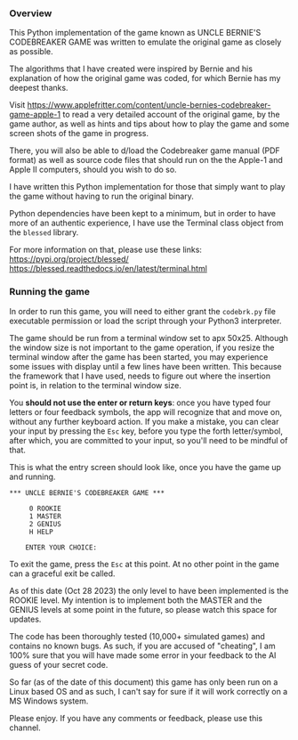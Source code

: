 ### Overview

This Python implementation of the game known as UNCLE BERNIE'S CODEBREAKER GAME
was written to emulate the original game as closely as possible.

The algorithms that I have created were inspired by Bernie and his explanation
of how the original game was coded, for which Bernie has my deepest thanks.

Visit https://www.applefritter.com/content/uncle-bernies-codebreaker-game-apple-1
to read a very detailed account of the original game, by the game author, as well
as hints and tips about how to play the game and some screen shots of the game in
progress. 

There, you will also be able to d/load the Codebreaker game manual (PDF format) as
well as source code files that should run on the the Apple-1 and Apple II computers,
should you wish to do so.

I have written this Python implementation for those that simply want to play the
game without having to run the original binary. 

Python dependencies have been kept to a minimum, but in order to have more of an
authentic experience, I have use the Terminal class object from the `blessed` library.

For more information on that, please use these links:
https://pypi.org/project/blessed/
https://blessed.readthedocs.io/en/latest/terminal.html


### Running the game

In order to run this game, you will need to either grant the `codebrk.py` file
executable permission or load the script through your Python3 interpreter.

The game should be run from a terminal window set to apx 50x25. Although the window
size is not important to the game operation, if you resize the terminal window after
the game has been started, you may experience some issues with display until a few
lines have been written. This because the framework that I have used, needs to figure
out where the insertion point is, in relation to the terminal window size. 

You **should not use the enter or return keys**: once you have typed four letters or 
four feedback symbols, the app will recognize that and move on, without any further
keyboard action. If you make a mistake, you can clear your input by pressing the `Esc`
key, before you type the forth letter/symbol, after which, you are committed to your
input, so you'll need to be mindful of that.

This is what the entry screen should look like, once you have the game up and running.

```
*** UNCLE BERNIE'S CODEBREAKER GAME ***

     0 ROOKIE
     1 MASTER
     2 GENIUS
     H HELP

    ENTER YOUR CHOICE: 
```

To exit the game, press the `Esc` at this point. At no other point in the game can a graceful
exit be called.

As of this date (Oct 28 2023) the only level to have been implemented is the ROOKIE level.
My intention is to implement both the MASTER and the GENIUS levels at some point in the
future, so please watch this space for updates.

The code has been thoroughly tested (10,000+ simulated games) and contains no known bugs.
As such, if you are accused of "cheating", I am 100% sure that you will have made some error
in your feedback to the AI guess of your secret code.

So far (as of the date of this document) this game has only been run on a Linux based OS and
as such, I can't say for sure if it will work correctly on a MS Windows system.

Please enjoy. If you have any comments or feedback, please use this channel.
